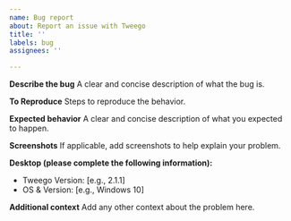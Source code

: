 ```yaml
---
name: Bug report
about: Report an issue with Tweego
title: ''
labels: bug
assignees: ''

---
```


**Describe the bug**
A clear and concise description of what the bug is.

**To Reproduce**
Steps to reproduce the behavior.

**Expected behavior**
A clear and concise description of what you expected to happen.

**Screenshots**
If applicable, add screenshots to help explain your problem.

**Desktop (please complete the following information):**
 - Tweego Version: [e.g., 2.1.1]
 - OS & Version: [e.g., Windows 10]

**Additional context**
Add any other context about the problem here.
